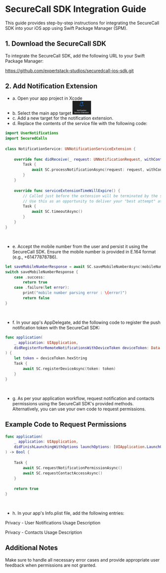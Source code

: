 # SecureCall SDK Integration Guide

This guide provides step-by-step instructions for integrating the SecureCall SDK into your iOS app using Swift Package Manager (SPM).

## 1. Download the SecureCall SDK

To integrate the SecureCall SDK, add the following URL to your Swift Package Manager:

https://github.com/expertstack-studios/securedcall-ios-sdk.git


## 2. Add Notification Extension

 - a. Open your app project in Xcode
 - b. Select the main app target <img src="https://github.com/expertstack-studios/readme_assets/blob/main/images/ios_notification_service_extension.png" width="60" >
 - c. Add a new target for the notification extension. 
 - d. Replace the contents of the service file with the following code:

```swift
import UserNotifications
import SecuredCalls

class NotificationService: UNNotificationServiceExtension {
    
    override func didReceive(_ request: UNNotificationRequest, withContentHandler contentHandler: @escaping (UNNotificationContent) -> Void) {
        Task {
            await SC.processNotificationAsync(request: request, withContentHandler: contentHandler)
        }
    }
    
    override func serviceExtensionTimeWillExpire() {
        // Called just before the extension will be terminated by the system.
        // Use this as an opportunity to deliver your "best attempt" at modified content, otherwise the original push payload will be used.
        Task {
            await SC.timeoutAsync()
        }
    }
}
```
<br />


- e. Accept the mobile number from the user and persist it using the SecureCall SDK. Ensure the mobile number is provided in E.164 format (e.g., +61477878786).

```swift
let saveMobileNumberResponse = await SC.saveMobileNumberAsync(mobileNumber: mobileNumberToSave)
switch saveMobileNumberResponse {
    case .success:
        return true
    case .failure(let error):
        print("mobile number parsing error : \(error)")
        return false
}
```
<br />


- f. In your app's AppDelegate, add the following code to register the push notification token with the SecureCall SDK:


```swift
func application(
    _ application: UIApplication,
    didRegisterForRemoteNotificationsWithDeviceToken deviceToken: Data
) {
    let token = deviceToken.hexString
    Task {
        await SC.registerDeviceAsync(token: token)
    }
}
```
<br />


- g. As per your application workflow, request notification and contacts permissions using the SecureCall SDK's provided methods. Alternatively, you can use your own code to request permissions.

## Example Code to Request Permissions

```swift
func application(
    _ application: UIApplication,
    didFinishLaunchingWithOptions launchOptions: [UIApplication.LaunchOptionsKey: Any]? = nil
) -> Bool {
    
    Task {
        await SC.requestNotificationPermissionAsync()
        await SC.requestContactAccessAsync()
    }

    return true
}

```
<br />

- h. In your app's Info.plist file, add the following entries:

Privacy - User Notifications Usage Description

Privacy - Contacts Usage Description

## Additional Notes
Make sure to handle all necessary error cases and provide appropriate user feedback when permissions are not granted.
